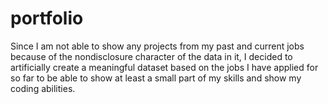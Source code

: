 # portfolio
  Since I am not able to show any projects from my past and current jobs because of the nondisclosure character of the data in it, I decided to artificially create a meaningful dataset based on the jobs I have applied for so far to be able to show at least a small part of my skills and show my coding abilities.
